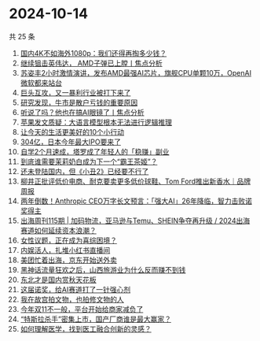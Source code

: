 # 2024-10-14

共 25 条

<!-- BEGIN 36KR -->
<!-- 最后更新时间 2024-10-14 03:13:14 +0800 -->
1. [国内4K不如海外1080p：我们还得再掏多少钱？](https://36kr.com/p/2989548084603396)
1. [继续狙击英伟达， AMD子弹已上膛丨焦点分析](https://36kr.com/p/2988990483261702)
1. [苏姿丰2小时激情演讲，发布AMD最强AI芯片，旗舰CPU单颗10万，OpenAI微软都来站台](https://36kr.com/p/2990340432210689)
1. [巨头互攻，又一暴利行业被打下来了](https://36kr.com/p/2989499735435521)
1. [研究发现，牛市是散户亏钱的重要原因](https://36kr.com/p/2990344954407689)
1. [听说了吗？他也在搞AI眼镜了丨焦点分析](https://36kr.com/p/2970563884109831)
1. [苹果发文质疑：大语言模型根本无法进行逻辑推理](https://36kr.com/p/2990196901784581)
1. [让今天的生活更美好的10个小行动](https://36kr.com/p/2983916022275842)
1. [304亿，日本今年最大IPO要来了](https://36kr.com/p/2990332580768769)
1. [自学2个月速成，塔罗成了年轻人的「稳赚」副业](https://36kr.com/p/2989375535917314)
1. [到底谁需要茉莉奶白成为下一个“霸王茶姬”？](https://36kr.com/p/2989504019196420)
1. [还未登陆国内，但《小丑2》已经要不行了](https://36kr.com/p/2989502826391811)
1. [柳井正批评低价电商、耐克要卖更多低价球鞋、Tom Ford推出新香水｜品牌周报](https://36kr.com/p/2989899129580288)
1. [两年倒数！Anthropic CEO万字长文预言：「强大AI」26年降临，智力击败诺奖得主](https://36kr.com/p/2990335791098887)
1. [出海周刊115期 | 加码物流，亚马逊与Temu、SHEIN争夺再升级 / 2024出海赛道如何延续资本浪潮？](https://36kr.com/p/2990324911041289)
1. [女性议题，正在成为喜综困境？](https://36kr.com/p/2975296734306181)
1. [内娱活人，扎堆小红书直播间](https://36kr.com/p/2989502945602053)
1. [美团忙着出海，京东开始送外卖](https://36kr.com/p/2989581682859648)
1. [黑神话流量狂欢之后，山西旅游业为什么反而赚不到钱](https://36kr.com/p/2989238519720197)
1. [东北才是国内赏秋天花板](https://36kr.com/p/2985216155181058)
1. [这届诺奖，给AI赛道打了一针强心剂](https://36kr.com/p/2989539571886600)
1. [我在故宫拍文物，也拍修文物的人](https://36kr.com/p/2980330930446217)
1. [今年双11不一般，平台开始给商家减负了](https://36kr.com/p/2990379787528961)
1. [“特斯拉杀手”密集上市，国产厂商谁是最大赢家？](https://36kr.com/p/2979245070573444)
1. [如何理解医学，找到医工融合创新的灵感？](https://36kr.com/p/2990309322910472)
<!-- END 36KR -->
